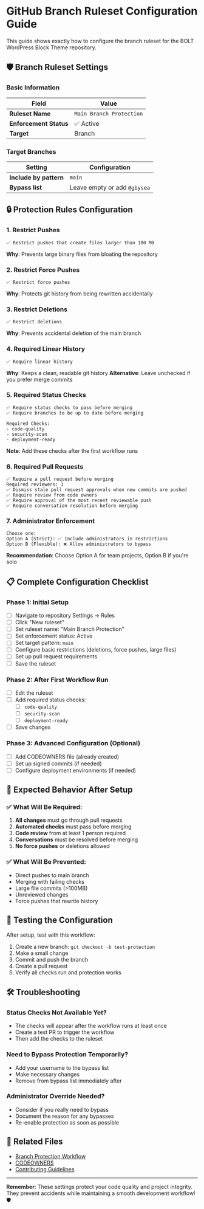 # GitHub Branch Ruleset Configuration Guide

This guide shows exactly how to configure the branch ruleset for the BOLT WordPress Block Theme repository.

## 🛡️ Branch Ruleset Settings

### Basic Information
| Field | Value |
|-------|-------|
| **Ruleset Name** | `Main Branch Protection` |
| **Enforcement Status** | ✅ Active |
| **Target** | Branch |

### Target Branches
| Setting | Configuration |
|---------|---------------|
| **Include by pattern** | `main` |
| **Bypass list** | Leave empty or add `@gbysea` |

## 🔒 Protection Rules Configuration

### 1. Restrict Pushes
```
✅ Restrict pushes that create files larger than 100 MB
```
**Why**: Prevents large binary files from bloating the repository

### 2. Restrict Force Pushes  
```
✅ Restrict force pushes
```
**Why**: Protects git history from being rewritten accidentally

### 3. Restrict Deletions
```
✅ Restrict deletions
```
**Why**: Prevents accidental deletion of the main branch

### 4. Required Linear History
```
✅ Require linear history
```
**Why**: Keeps a clean, readable git history
**Alternative**: Leave unchecked if you prefer merge commits

### 5. Required Status Checks
```
✅ Require status checks to pass before merging
✅ Require branches to be up to date before merging

Required Checks:
- code-quality
- security-scan  
- deployment-ready
```
**Note**: Add these checks after the first workflow runs

### 6. Required Pull Requests
```
✅ Require a pull request before merging
Required reviewers: 1
✅ Dismiss stale pull request approvals when new commits are pushed
✅ Require review from code owners
✅ Require approval of the most recent reviewable push  
✅ Require conversation resolution before merging
```

### 7. Administrator Enforcement
```
Choose one:
Option A (Strict): ✅ Include administrators in restrictions
Option B (Flexible): ❌ Allow administrators to bypass
```
**Recommendation**: Choose Option A for team projects, Option B if you're solo

## 📋 Complete Configuration Checklist

### Phase 1: Initial Setup
- [ ] Navigate to repository Settings → Rules
- [ ] Click "New ruleset" 
- [ ] Set ruleset name: "Main Branch Protection"
- [ ] Set enforcement status: Active
- [ ] Set target pattern: `main`
- [ ] Configure basic restrictions (deletions, force pushes, large files)
- [ ] Set up pull request requirements
- [ ] Save the ruleset

### Phase 2: After First Workflow Run
- [ ] Edit the ruleset
- [ ] Add required status checks:
  - [ ] `code-quality`
  - [ ] `security-scan` 
  - [ ] `deployment-ready`
- [ ] Save changes

### Phase 3: Advanced Configuration (Optional)
- [ ] Add CODEOWNERS file (already created)
- [ ] Set up signed commits (if needed)
- [ ] Configure deployment environments (if needed)

## 🎯 Expected Behavior After Setup

### ✅ What Will Be Required:
1. **All changes** must go through pull requests
2. **Automated checks** must pass before merging
3. **Code review** from at least 1 person required
4. **Conversations** must be resolved before merging
5. **No force pushes** or deletions allowed

### ✅ What Will Be Prevented:
- Direct pushes to main branch
- Merging with failing checks
- Large file commits (>100MB)
- Unreviewed changes
- Force pushes that rewrite history

## 🚀 Testing the Configuration

After setup, test with this workflow:
1. Create a new branch: `git checkout -b test-protection`
2. Make a small change
3. Commit and push the branch
4. Create a pull request
5. Verify all checks run and protection works

## 🛠️ Troubleshooting

### Status Checks Not Available Yet?
- The checks will appear after the workflow runs at least once
- Create a test PR to trigger the workflow
- Then add the checks to the ruleset

### Need to Bypass Protection Temporarily?
- Add your username to the bypass list
- Make necessary changes
- Remove from bypass list immediately after

### Administrator Override Needed?
- Consider if you really need to bypass
- Document the reason for any bypasses
- Re-enable protection as soon as possible

## 🔗 Related Files

- [Branch Protection Workflow](../workflows/branch-protection-checks.yml)
- [CODEOWNERS](../CODEOWNERS)
- [Contributing Guidelines](../../CONTRIBUTING.md)

---

**Remember**: These settings protect your code quality and project integrity. They prevent accidents while maintaining a smooth development workflow! 🛡️